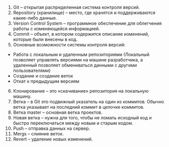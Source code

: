 1. Git – открытая распределенная система контроля версий.
2. Repository (хранилище) – место, где хранятся и поддерживаются какие-либо данные.
3. Version Control System – программное обеспечение для облегчения работы с изменяющейся информацией.
4. Commit – объект, в котором содержится описание изменений, которые были внесены в код.
5. Основные возможности системы контроля версий:
- Работа с локальным и удаленным репозиториями (Локальный позволяет управлять версиями на машине разработчика, а удаленный позволяет обмениваться данными с другими пользователями)
- Создание и создание веток
- Откат к предыдущим версиям
6. Клонирование – это «скачивание» репозитория на локальную машину.
7. Ветка – в Git это подвижный указатель на один из коммитов. Обычно ветка указывает на последний коммит в целочке коммитов.
8. Ветка master – основная ветка проектов.
9. Новая ветка – нужна для того, чтобы не ломать исходный код и быстро переключаться между новым и старым кодом.
10. Push – отправка данных на сервер.
11. Mergs – слияние веток.
12. Revert – удаление новых изменений.
